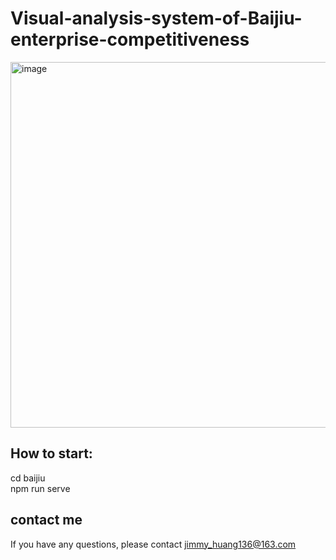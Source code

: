 # Visual-analysis-system-of-Baijiu-enterprise-competitiveness
<img width="585" alt="image" src="https://user-images.githubusercontent.com/56473454/157232060-32250e70-de89-482f-a1fe-7868f51543cb.png">

## How to start:
cd baijiu<br>
npm run serve

## contact me
If you have any questions, please contact jimmy_huang136@163.com

